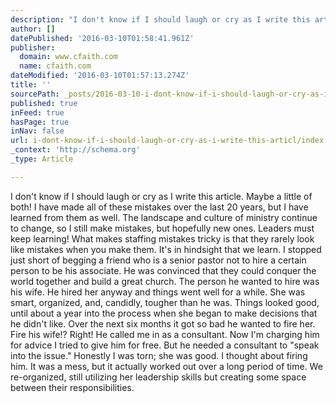 ```yaml
---
description: "I don't know if I should laugh or cry as I write this article. Maybe a little of both! I have made all of these mistakes over the last 20 years, but I have lear"
author: []
datePublished: '2016-03-10T01:58:41.961Z'
publisher:
  domain: www.cfaith.com
  name: cfaith.com
dateModified: '2016-03-10T01:57:13.274Z'
title: ''
sourcePath: _posts/2016-03-10-i-dont-know-if-i-should-laugh-or-cry-as-i-write-this-articl.md
published: true
inFeed: true
hasPage: true
inNav: false
url: i-dont-know-if-i-should-laugh-or-cry-as-i-write-this-articl/index.html
_context: 'http://schema.org'
_type: Article

---
```

I don't know if I should laugh or cry as I write this article. Maybe a little of both! I have made all of these mistakes over the last 20 years, but I have learned from them as well. The landscape and culture of ministry continue to change, so I still make mistakes, but hopefully new ones. Leaders must keep learning! What makes staffing mistakes tricky is that they rarely look like mistakes when you make them. It's in hindsight that we learn. I stopped just short of begging a friend who is a senior pastor not to hire a certain person to be his associate. He was convinced that they could conquer the world together and build a great church. The person he wanted to hire was his wife. He hired her anyway and things went well for a while. She was smart, organized, and, candidly, tougher than he was. Things looked good, until about a year into the process when she began to make decisions that he didn't like. Over the next six months it got so bad he wanted to fire her. Fire his wife!? Right! He called me in as a consultant. Now I'm charging him for advice I tried to give him for free. But he needed a consultant to "speak into the issue." Honestly I was torn; she was good. I thought about firing him. It was a mess, but it actually worked out over a long period of time. We re-organized, still utilizing her leadership skills but creating some space between their responsibilities.